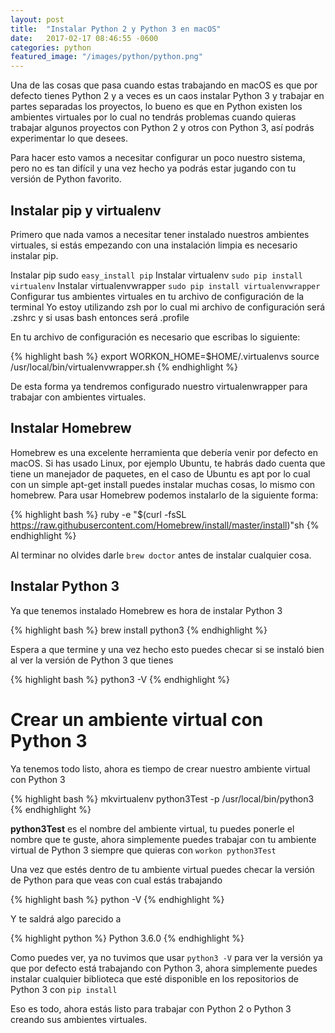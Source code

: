 ```yaml
---
layout: post
title:  "Instalar Python 2 y Python 3 en macOS"
date:   2017-02-17 08:46:55 -0600
categories: python
featured_image: "/images/python/python.png"
---
```


Una de las cosas que pasa cuando estas trabajando en macOS es que por 
defecto tienes Python 2 y a veces es un caos instalar Python 3 y 
trabajar en partes separadas los proyectos, lo bueno es que en Python existen 
los ambientes virtuales por lo cual no tendrás problemas cuando quieras 
trabajar algunos proyectos con Python 2 y otros con Python 3, 
así podrás experimentar lo que desees.

Para hacer esto vamos a necesitar configurar un poco nuestro sistema,
pero no es tan difícil y una vez hecho ya podrás estar jugando con tu
versión de Python favorito.

## Instalar pip y virtualenv

Primero que nada vamos a necesitar tener instalado nuestros ambientes
virtuales, si estás empezando con una instalación limpia es necesario
instalar pip.

Instalar pip sudo `easy_install pip`
Instalar virtualenv `sudo pip install virtualenv`
Instalar virtualenvwrapper `sudo pip install virtualenvwrapper`
Configurar tus ambientes virtuales en tu archivo de configuración de la terminal
Yo estoy utilizando zsh por lo cual mi archivo de configuración será .zshrc y si usas bash entonces será .profile

En tu archivo de configuración es necesario que escribas lo siguiente:

{% highlight bash %}
export WORKON_HOME=$HOME/.virtualenvs source /usr/local/bin/virtualenvwrapper.sh
{% endhighlight %}

De esta forma ya tendremos configurado nuestro virtualenwrapper para
trabajar con ambientes virtuales.

## Instalar Homebrew

Homebrew es una excelente herramienta que debería venir por defecto en 
macOS. Si has usado Linux, por ejemplo Ubuntu, te habrás dado cuenta que 
tiene un manejador de paquetes, en el caso de Ubuntu es apt por lo 
cual con un simple apt-get install  puedes instalar muchas cosas,
lo mismo con homebrew. Para usar Homebrew podemos instalarlo de la siguiente forma:

{% highlight bash %}
ruby -e "$(curl -fsSL https://raw.githubusercontent.com/Homebrew/install/master/install)"sh
{% endhighlight %}

Al terminar no olvides darle `brew doctor` antes de instalar cualquier cosa.

## Instalar Python 3

Ya que tenemos instalado Homebrew es hora de instalar Python 3

{% highlight bash %}
brew install python3
{% endhighlight %}

Espera a que termine y una vez hecho esto puedes checar si se instaló 
bien al ver la versión de Python 3 que tienes

{% highlight bash %}
python3 -V
{% endhighlight %}

# Crear un ambiente virtual con Python 3

Ya tenemos todo listo, ahora es tiempo de crear nuestro ambiente virtual con Python 3

{% highlight bash %}
mkvirtualenv python3Test -p /usr/local/bin/python3
{% endhighlight %}

**python3Test** es el nombre del ambiente virtual, tu puedes ponerle el 
nombre que te guste, ahora simplemente puedes trabajar con tu 
ambiente virtual de Python 3 siempre que quieras con `workon python3Test`

Una vez que estés dentro de tu ambiente virtual puedes checar la 
versión de Python para que veas con cual estás trabajando

{% highlight bash %}
python -V
{% endhighlight %}

Y te saldrá algo parecido a

{% highlight python %}
Python 3.6.0
{% endhighlight %}

Como puedes ver, ya no tuvimos que usar `python3 -V`  para ver la versión 
ya que por defecto está trabajando con Python 3, ahora simplemente 
puedes instalar cualquier biblioteca que esté disponible en los repositorios 
de Python 3 con `pip install`

Eso es todo, ahora estás listo para trabajar con Python 2 o 
Python 3 creando sus ambientes virtuales.

